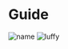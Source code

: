 # Guide
![name](https://user-images.githubusercontent.com/92838419/146384684-4ec248ac-9f25-4b7a-b54f-2426960137bd.gif)
![luffy](https://user-images.githubusercontent.com/92838419/146385451-1a2acebc-a6ae-4593-aa45-c63ce1d59a61.jpg)
